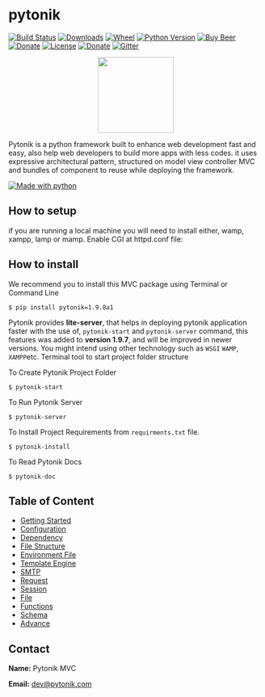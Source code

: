 # pytonik

[![Build Status](https://img.shields.io/pypi/v/pytonik)](https://pypi.python.org/pypi/pytonik)
[![Downloads](https://img.shields.io/pypi/dm/pytonik)](https://pypi.python.org/pypi/pytonik/)
[![Wheel](https://img.shields.io/pypi/wheel/pytonik.svg)](https://pypi.python.org/pypi/pytonik)
[![Python Version](https://img.shields.io/pypi/pyversions/pytonik)](https://pypi.python.org/pypi/pytonik)
[![Buy Beer](https://img.shields.io/beerpay/pytonik/pytonik?style=flat-square)](https://beerpay.io/pytonik/pytonik)
[![Donate](http://img.shields.io/liberapay/receives/pytonik.svg?logo=liberapay)](https://liberapay.com/pytonik/donate)
[![License](https://img.shields.io/pypi/l/pytonik)](https://pypi.python.org/pypi/pytonik)
[![Donate](https://img.shields.io/badge/donate-KoFi-blue.svg)](https://ko-fi.com/pytonik) 
[![Gitter](https://badges.gitter.im/pytonik-mvc/community.svg)](https://gitter.im/pytonik-mvc/community?utm_source=badge&utm_medium=badge&utm_campaign=pr-badge)

<p align="center">
	<img  height="150" src="http://betacodings.com/public/pytonik_logo_color.png">
</p>


Pytonik is a python framework built to enhance web development fast and easy, also help web developers to build more apps with less codes. it uses expressive architectural pattern, structured on model view controller MVC  and bundles of component to reuse while deploying the framework.

[![Made with python](http://ForTheBadge.com/images/badges/made-with-python.svg)](https://pypi.python.org/pypi/pytonik)

## How to setup

if you are running a local machine you will need to install either, wamp, xampp, lamp or mamp. Enable CGI at httpd.conf file:


## How to install

We recommend you to install this MVC package using Terminal or Command Line

```
$ pip install pytonik=1.9.8a1
```


Pytonik provides **lite-server**, that helps in deploying pytonik application faster with the use of, ``pytonik-start`` and ``pytonik-server`` command, this features was added to **version 1.9.7**, and will be improved in newer versions. You might intend using other technology such as ``WSGI`` ``WAMP``, ``XAMPP``etc.
Terminal tool to start project folder structure

To Create Pytonik Project Folder 

```
$ pytonik-start
```

To Run Pytonik Server

```
$ pytonik-server
```

To Install Project Requirements  from ```requirments.txt``` file.

```
$ pytonik-install
```


To Read Pytonik Docs

```
$ pytonik-doc
```


## Table of Content

* [Getting Started](https://pytonik.readthedocs.io/en/latest/getting-started.html)
* [Configuration](hhttps://pytonik.readthedocs.io/en/latest/configuration.html)
* [Dependency](https://pytonik.readthedocs.io/en/latest/dependency.html)
* [File Structure](https://pytonik.readthedocs.io/en/latest/filestructure.html)
* [Environment File](https://pytonik.readthedocs.io/en/latest/env.html)
* [Template Engine](https://pytonik.readthedocs.io/en/latest/temp.html)
* [SMTP](https://pytonik.readthedocs.io/en/latest/smtp.html)
* [Request](https://pytonik.readthedocs.io/en/latest/request.html)
* [Session](https://pytonik.readthedocs.io/en/latest/session.html)
* [File](https://pytonik.readthedocs.io/en/latest/file.html)
* [Functions](https://pytonik.readthedocs.io/en/latest/func.html)
* [Schema](https://pytonik.readthedocs.io/en/latest/schema.html)
* [Advance](https://pytonik.readthedocs.io/en/latest/advance.html)
			 

## Contact

**Name:**  Pytonik MVC

**Email:** dev@pytonik.com
